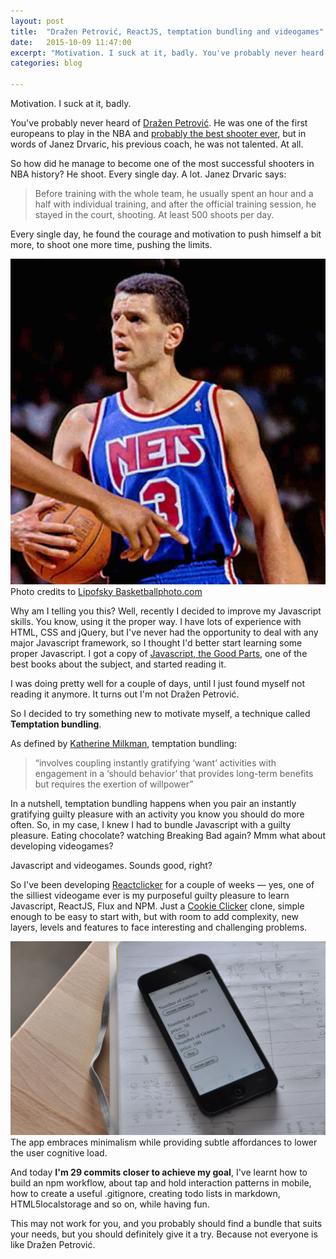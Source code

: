 ```yaml
---
layout: post
title:  "Dražen Petrović, ReactJS, temptation bundling and videogames"
date:   2015-10-09 11:47:00
excerpt: "Motivation. I suck at it, badly. You've probably never heard of Dražen Petrović. He was one of the"
categories: blog

---
```


Motivation. I suck at it, badly. 

You've probably never heard of [Dražen Petrović](https://en.wikipedia.org/wiki/Dra%C5%BEen_Petrovi%C4%87). He was one of the first europeans to play in the NBA and [probably the best shooter ever](https://www.youtube.com/watch?v=0EUo5p6D990), but in words of Janez Drvaric, his previous coach, he was not talented. At all.

So how did he manage to become one of the most successful shooters in NBA history? He shoot. Every single day. A lot. Janez Drvaric says:

> Before training with the whole team, he usually spent an hour and a half with individual training, and after the official training session, he stayed in the court, shooting. At least 500 shoots per day.

Every single day, he found the courage and motivation to push himself a bit more, to shoot one more time, pushing the limits.

<p><img class="full-width-image" src="/images/drazen-petrovic.jpg" />
<span class="smaller-text">Photo credits to <a href="http://www.basketballphoto.com/NBA_Basketball_Photographs.htm">Lipofsky Basketballphoto.com</a></span></p>

Why am I telling you this? Well, recently I decided to improve my Javascript skills. You know, using it the proper way. I have lots of experience with HTML, CSS and jQuery, but I've never had the opportunity to deal with any major Javascript framework, so I thought I'd better start learning some proper Javascript. I got a copy of [Javascript, the Good Parts](http://www.amazon.com/JavaScript-Good-Parts-Douglas-Crockford/dp/0596517742), one of the best books about the subject, and started reading it.

I was doing pretty well for a couple of days, until I just found myself not reading it anymore. It turns out I'm not Dražen Petrović.

So I decided to try something new to motivate myself, a technique called **Temptation bundling**.

As defined by [Katherine Milkman](http://knowledge.wharton.upenn.edu/article/researchers-used-hunger-games-encourage-healthier-choices/), temptation bundling:

> “involves coupling instantly gratifying ‘want’ activities with engagement in a ‘should behavior’ that provides long-term benefits but requires the exertion of willpower”

In a nutshell, temptation bundling happens when you pair an instantly gratifying guilty pleasure with an activity you know you should do more often. So, in my case, I knew I had to bundle Javascript with a guilty pleasure. Eating chocolate? watching Breaking Bad again? Mmm what about developing videogames?

Javascript and videogames. Sounds good, right?

So I've been developing [Reactclicker](https://github.com/3oheme/reactclicker) for a couple of weeks — yes, one of the silliest videogame ever is my purposeful guilty pleasure to learn Javascript, ReactJS, Flux and NPM. Just a [Cookie Clicker](http://orteil.dashnet.org/cookieclicker/beta/) clone, simple enough to be easy to start with, but with room to add complexity, new layers, levels and features to face interesting and challenging problems.

<p><img class="full-width-image" src="/images/react-clicker-version-much-beta.png" />
<span class="smaller-text">The app embraces minimalism while providing subtle affordances to lower the user cognitive load.</span></p>

And today **I'm 29 commits closer to achieve my goal**, I've learnt how to build an npm workflow, about tap and hold interaction patterns in mobile, how to create a useful .gitignore, creating todo lists in markdown, HTML5localstorage and so on, while having fun.

This may not work for you, and you probably should find a bundle that suits your needs, but you should definitely give it a try. Because not everyone is like Dražen Petrović.
